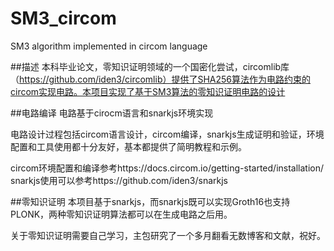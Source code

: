 # SM3_circom
 SM3 algorithm implemented in circom language 


##描述
本科毕业论文，零知识证明领域的一个国密化尝试，circomlib库（https://github.com/iden3/circomlib）提供了SHA256算法作为电路约束的circom实现电路。本项目实现了基于SM3算法的零知识证明电路的设计

##电路编译
电路基于cirocm语言和snarkjs环境实现

电路设计过程包括circom语言设计，circom编译，snarkjs生成证明和验证，环境配置和工具使用都十分友好，基本都提供了简明教程和示例。

circom环境配置和编译参考https://docs.circom.io/getting-started/installation/
snarkjs使用可以参考https://github.com/iden3/snarkjs

##零知识证明
本项目基于snarkjs，而snarkjs既可以实现Groth16也支持PLONK，两种零知识证明算法都可以在生成电路之后用。

关于零知识证明需要自己学习，主包研究了一个多月翻看无数博客和文献，祝好。

